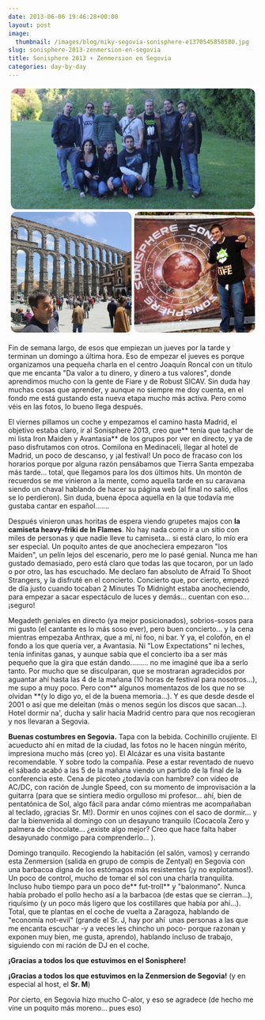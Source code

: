 ```yaml
---
date: 2013-06-06 19:46:28+00:00
layout: post
image:
  thumbnail: /images/blog/miky-segovia-sonisphere-e1370545858580.jpg
slug: sonisphere-2013-zenmersion-en-segovia
title: Sonisphere 2013 + Zenmersion en Segovia
categories: day-by-day
---
```


[![Sonisphere en Madrid y visita a Segovia con Zentyal - Miky - Miguel Julián](/images/blog/miky-segovia-sonisphere-e1370545858580.jpg)](/images/blog/miky-segovia-sonisphere-e1370545858580.jpg)



Fin de semana largo, de esos que empiezan un jueves por la tarde y terminan un domingo a última hora. Eso de empezar el jueves es porque organizamos una pequeña charla en el centro Joaquín Roncal con un título que me encanta "Da valor a tu dinero, y dinero a tus valores", donde aprendimos mucho con la gente de Fiare y de Robust SICAV. Sin duda hay muchas cosas que aprender, y aunque no siempre me doy cuenta, en el fondo me está gustando esta nueva etapa mucho más activa. Pero como véis en las fotos, lo bueno llega después.

El viernes pillamos un coche y empezamos el camino hasta Madrid, el objetivo estaba claro, ir al Sonisphere 2013, creo que** tenía que tachar de mi lista Iron Maiden y Avantasia** de los grupos por ver en directo, y ya de paso disfrutamos con otros. Comilona en Medinaceli, llegar al hotel de Madrid, un poco de descanso, y ¡al festival! Un poco de fracaso con los horarios porque por alguna razón pensábamos que Tierra Santa empezaba más tarde... total, que llegamos para los dos últimos hits. Un montón de recuerdos se me vinieron a la mente, como aquella tarde en su caravana siendo un chaval hablando de hacer su página web (al final no salió, ellos se lo perdieron). Sin duda, buena época aquella en la que todavía me gustaba cantar en español.......

Después vinieron unas horitas de espera viendo grupetes majos con **la camiseta heavy-friki de In Flames**. No hay nada como ir a un sitio con miles de personas y que nadie lleve tu camiseta... si está claro, lo mío era ser especial. Un poquito antes de que anocheciera empezaron "los Maiden", un pelín lejos del escenario, pero me lo pasé genial. Nunca me han gustado demasiado, pero está claro que todas las que tocaron, por un lado o por otro, las has escuchado. Me declaro fan absoluto de Afraid To Shoot Strangers, y la disfruté en el concierto. Concierto que, por cierto, empezó de día justo cuando tocaban 2 Minutes To Midnight estaba anocheciendo, para empezar a sacar espectáculo de luces y demás... cuentan con eso... ¡seguro!

Megadeth geniales en directo (ya mejor posicionados), sobrios-sosos para mi gusto (el cantante es lo más soso ever), pero buen concierto... y la cena mientras empezaba Anthrax, que a mí, ni foo, ni bar. Y ya, el colofón, en el fondo a los que quería ver, a Avantasia. Ni "Low Expectations" ni leches, tenía infinitas ganas, y aunque sabía que el concierto iba a ser más pequeño que la gira que están dando......... no me imaginé que iba a serlo tanto. Por mucho que se disculparan, que se mostraran agradecidos por aguantar ahí hasta las 4 de la mañana (10 horas de festival para nosotros...), me supo a muy poco. Pero con** algunos momentazos de los que no se olvidan **(y lo digo yo, el de la buena memoria...). Y es que desde desde el 2001 o así que me deleitan (más o menos según los discos que sacan...). Hotel dormir na', ducha y salir hacia Madrid centro para que nos recogieran y nos llevaran a Segovia.

**Buenas costumbres en Segovia.** Tapa con la bebida. Cochinillo crujiente. El acueducto ahí en mitad de la ciudad, las fotos no le hacen ningún mérito, impresiona mucho más (creo yo). El Alcázar es una visita bastante recomendable. Y sobre todo la compañía. Pese a estar reventado de nuevo el sábado acabó a las 5 de la mañana viendo un partido de la final de la conferencia este. Cena de picoteo ¿todavía con hambre? con vídeo de AC/DC, con ración de Jungle Speed, con su momento de improvisación a la guitarra (para que se sintiera medio orgulloso mi profesor... ahí, bien de pentatónica de Sol, algo fácil para andar cómo mientras me acompañaban al teclado, ¡gracias Sr. M!). Dormir en unos cojines con el saco de dormir... y dar la bienvenida al domingo con un desayuno tranquilo (Cocacola Zero y palmera de chocolate... ¿existe algo mejor? Creo que hace falta haber desayunado conmigo para comprenderlo... ).

Domingo tranquilo. Recogiendo la habitación (el salón, vamos) y cerrando esta Zenmersion (salida en grupo de compis de Zentyal) en Segovia con una barbacoa digna de los estómagos más resistentes (¡y no explotamos!). Un poco de control, mucho de tomar el sol con una charla tranquilita. Incluso hubo tiempo para un poco de** fut-troll** y "balonmano". Nunca había probado el pollo hecho así a la barbacoa (de estas que se cierran...), riquísimo (y un poco más ligero que los costillares que había por ahí...). Total, que te plantas en el coche de vuelta a Zaragoza, hablando de "economía not-evil" (grande el Sr. J, hay por ahí  unas personas a las que me encanta escuchar -y a veces les chincho un poco- porque razonan y exponen muy bien, me gusta, aprendo), hablando incluso de trabajo, siguiendo con mi ración de DJ en el coche.

**¡Gracias a todos los que estuvimos en el Sonisphere!**

**¡Gracias a todos los que estuvimos en la Zenmersion de Segovia!** (y en especial al host, el **Sr. M**)

Por cierto, en Segovia hizo mucho C-alor, y eso se agradece (de hecho me vine un poquito más moreno... pues eso)
